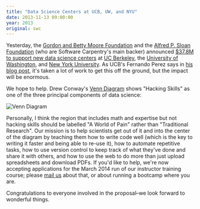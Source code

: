 ```yaml
---
title: "Data Science Centers at UCB, UW, and NYU"
date: 2013-11-13 09:00:00
year: 2013
original: swc
---
```

<p>
  Yesterday,
  the <a href="http://www.moore.org/">Gordon and Betty Moore Foundation</a>
  and the
  <a href="http://www.sloan.org/">Alfred P. Sloan Foundation</a> (who are Software Carpentry's main backer)
  announced
  <a href="http://www.nitrd.gov/nitrdgroups/index.php?title=Data_to_Knowledge_to_Action">$37.8M to support new data science centers</a>
  at <a href="http://vcresearch.berkeley.edu/datascience/overview-data-science">UC Berkeley</a>,
  the <a href="http://escience.washington.edu/">University of Washington</a>,
  and <a href="http://datascience.nyu.edu/">New York University</a>.
  As UCB's Fernando Perez says in
  <a href="http://blog.fperez.org/2013/11/an-ambitious-experiment-in-data-science.html">his blog post</a>,
  it's taken a lot of work to get this off the ground,
  but the impact will be enormous.
</p>
<p>
  We hope to help.
  Drew Conway's <a href="http://drewconway.com/zia/2013/3/26/the-data-science-venn-diagram">Venn Diagram</a>
  shows "Hacking Skills" as one of the three principal components of data science:
</p>
<p><img src="http://static.squarespace.com/static/5150aec6e4b0e340ec52710a/t/51525c33e4b0b3e0d10f77ab/1364352052403/Data_Science_VD.png?format=750w" alt="Venn Diagram" class="centered"></p>
<p>
  Personally,
  I think the region that includes math and expertise but not hacking skills
  should be labelled "A World of Pain" rather than "Traditional Research".
  Our mission is to help scientists get out of it and into the center of the diagram
  by teaching them how to write code well (which is the key to writing it faster and being able to re-use it),
  how to automate repetitive tasks,
  how to use version control to keep track of what they've done and share it with others,
  and how to use the web to do more than just upload spreadsheets and download PDFs.
  If you'd like to help,
  we're now accepting applications for the March 2014 run of our
  instructor training course;
  please <a href="mailto:{{site.author.email}}">mail us</a> about that,
  or about running a bootcamp where you are.
</p>
<p>
  Congratulations to everyone involved in the proposal–we look forward to wonderful things.
</p>
